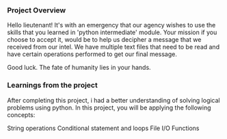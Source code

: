 ### Project Overview

 Hello lieutenant! It's with an emergency that our agency wishes to use the skills that you learned in 'python intermediate' module. Your mission if you choose to accept it, would be to help us decipher a message that we received from our intel. We have multiple text files that need to be read and have certain operations performed to get our final message.

Good luck. The fate of humanity lies in your hands.


### Learnings from the project

 After completing this project, i had a better understanding of solving logical problems using python. In this project, you will be applying the following concepts:

String operations
Conditional statement and loops
File I/O
Functions


